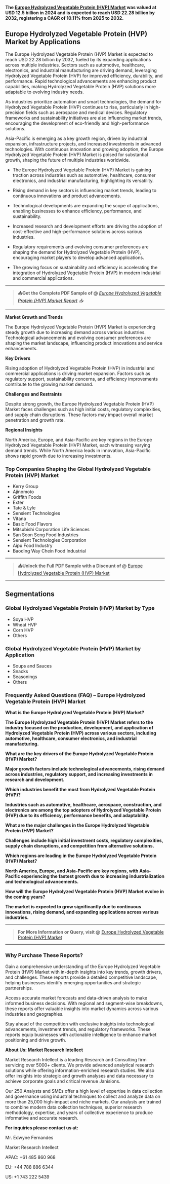 <p><strong>The <a href="https://www.marketresearchintellect.com/download-sample/?rid=1002711&amp;utm_source=Pulse-April-Europe&amp;utm_medium=852">Europe Hydrolyzed Vegetable Protein (HVP) Market</a> was valued at USD 12.5 billion in 2024 and is expected to reach USD 22.28 billion by 2032, registering a CAGR of 10.11% from 2025 to 2032.</strong></p><h2>Europe Hydrolyzed Vegetable Protein (HVP) Market by Applications&nbsp;</h2><p><p>The Europe Hydrolyzed Vegetable Protein (HVP) Market is expected to reach USD 22.28 billion by 2032, fueled by its expanding applications across multiple industries. Sectors such as automotive, healthcare, electronics, and industrial manufacturing are driving demand, leveraging Hydrolyzed Vegetable Protein (HVP) for improved efficiency, durability, and performance. Rapid technological advancements are enhancing product capabilities, making Hydrolyzed Vegetable Protein (HVP) solutions more adaptable to evolving industry needs.</p><p>As industries prioritize automation and smart technologies, the demand for Hydrolyzed Vegetable Protein (HVP) continues to rise, particularly in high-precision fields such as aerospace and medical devices. Regulatory frameworks and sustainability initiatives are also influencing market trends, encouraging the development of eco-friendly and high-performance solutions.</p><p>Asia-Pacific is emerging as a key growth region, driven by industrial expansion, infrastructure projects, and increased investments in advanced technologies. With continuous innovation and growing adoption, the Europe Hydrolyzed Vegetable Protein (HVP) Market is poised for substantial growth, shaping the future of multiple industries worldwide.</p></p><ul><li><p>The Europe Hydrolyzed Vegetable Protein (HVP) Market is gaining traction across industries such as automotive, healthcare, consumer electronics, and industrial manufacturing, highlighting its versatility.</p></li><li><p>Rising demand in key sectors is influencing market trends, leading to continuous innovations and product advancements.</p></li><li><p>Technological developments are expanding the scope of applications, enabling businesses to enhance efficiency, performance, and sustainability.</p></li><li><p>Increased research and development efforts are driving the adoption of cost-effective and high-performance solutions across various industries.</p></li><li><p>Regulatory requirements and evolving consumer preferences are shaping the demand for Hydrolyzed Vegetable Protein (HVP), encouraging market players to develop advanced applications.</p></li><li><p>The growing focus on sustainability and efficiency is accelerating the integration of Hydrolyzed Vegetable Protein (HVP) in modern industrial and commercial applications.</p></li></ul><hr /><blockquote><p><strong><span class="font-[700]">📥Get the Complete PDF Sample of @ </span></strong><em><span class="font-[700]"><a href="https://www.marketresearchintellect.com/download-sample/?rid=1002711&amp;utm_source=Pulse-April-Europe&amp;utm_medium=852" target="_blank" data-tracking-control-name="article-ssr-frontend-pulse_little-text-block" data-tracking-will-navigate="" data-test-link="">Europe Hydrolyzed Vegetable Protein (HVP) Market Report</a>&nbsp;📥</span></em></p></blockquote><hr /><p class="" data-start="77" data-end="360"><strong data-start="77" data-end="105">Market Growth and Trends</strong></p><p class="" data-start="77" data-end="360">The Europe Hydrolyzed Vegetable Protein (HVP) Market is experiencing steady growth due to increasing demand across various industries. Technological advancements and evolving consumer preferences are shaping the market landscape, influencing product innovations and service enhancements.</p><p class="" data-start="362" data-end="606"><strong data-start="362" data-end="377">Key Drivers</strong></p><p class="" data-start="362" data-end="606">Rising adoption of Hydrolyzed Vegetable Protein (HVP) in industrial and commercial applications is driving market expansion. Factors such as regulatory support, sustainability concerns, and efficiency improvements contribute to the growing market demand.</p><p class="" data-start="608" data-end="849"><strong data-start="608" data-end="637">Challenges and Restraints</strong></p><p class="" data-start="608" data-end="849">Despite strong growth, the Europe Hydrolyzed Vegetable Protein (HVP) Market faces challenges such as high initial costs, regulatory complexities, and supply chain disruptions. These factors may impact overall market penetration and growth rate.</p><p class="" data-start="851" data-end="1095"><strong data-start="851" data-end="872">Regional Insights</strong></p><p class="" data-start="851" data-end="1095">North America, Europe, and Asia-Pacific are key regions in the Europe Hydrolyzed Vegetable Protein (HVP) Market, each witnessing varying demand trends. While North America leads in innovation, Asia-Pacific shows rapid growth due to increasing investments.</p><p><h3>Top Companies Shaping the Global Hydrolyzed Vegetable Protein (HVP) Market </h3><ul><li>Kerry Group</li><li>Ajinomoto</li><li>Griffith Foods</li><li>Exter</li><li>Tate & Lyle</li><li>Sensient Technologies</li><li>Vitana</li><li>Basic Food Flavors</li><li>Mitsubishi Corporation Life Sciences</li><li>San Soon Seng Food Industries</li><li>Sensient Technologies Corporation</li><li>Aipu Food Industry</li><li>Baoding Way Chein Food Industrial</li></ul></p><hr /><blockquote><p><strong>📥Unlock the Full PDF Sample with a Discount of @</strong> <a href="https://www.marketresearchintellect.com/ask-for-discount/?rid=1002711&amp;utm_source=Pulse-April-Europe&amp;utm_medium=852">Europe Hydrolyzed Vegetable Protein (HVP) Market</a></p></blockquote><hr /><p><h2>Segmentations</h2><h3>Global Hydrolyzed Vegetable Protein (HVP) Market by Type</h3><ul><li>Soya HVP</li><li>Wheat HVP</li><li>Corn HVP</li><li>Others</li></ul><h3>Global Hydrolyzed Vegetable Protein (HVP) Market by Application</h3><ul><li>Soups and Sauces</li><li>Snacks</li><li>Seasonings</li><li>Others</li></ul></p><h3><strong>Frequently Asked Questions (FAQ) &ndash; Europe Hydrolyzed Vegetable Protein (HVP) Market</strong></h3><p><strong>What is the Europe Hydrolyzed Vegetable Protein (HVP) Market?</strong></p><p><strong>The Europe Hydrolyzed Vegetable Protein (HVP) Market refers to the industry focused on the production, development, and application of Hydrolyzed Vegetable Protein (HVP) across various sectors, including automotive, healthcare, consumer electronics, and industrial manufacturing.</strong></p><p><strong>What are the key drivers of the Europe Hydrolyzed Vegetable Protein (HVP) Market?</strong></p><p><strong>Major growth factors include technological advancements, rising demand across industries, regulatory support, and increasing investments in research and development.</strong></p><p><strong>Which industries benefit the most from Hydrolyzed Vegetable Protein (HVP)?</strong></p><p><strong>Industries such as automotive, healthcare, aerospace, construction, and electronics are among the top adopters of Hydrolyzed Vegetable Protein (HVP) due to its efficiency, performance benefits, and adaptability.</strong></p><p><strong>What are the major challenges in the Europe Hydrolyzed Vegetable Protein (HVP) Market?</strong></p><p><strong>Challenges include high initial investment costs, regulatory complexities, supply chain disruptions, and competition from alternative solutions.</strong></p><p><strong>Which regions are leading in the Europe Hydrolyzed Vegetable Protein (HVP) Market?</strong></p><p><strong>North America, Europe, and Asia-Pacific are key regions, with Asia-Pacific experiencing the fastest growth due to increasing industrialization and technological advancements.</strong></p><p><strong>How will the Europe Hydrolyzed Vegetable Protein (HVP) Market evolve in the coming years?</strong></p><p><strong>The market is expected to grow significantly due to continuous innovations, rising demand, and expanding applications across various industries.</strong></p><hr /><blockquote><p><span class="font-[700]"><strong>For More Information or Query, visit&nbsp;@</strong>&nbsp;</span><span class="font-[700]"><a href="https://www.marketresearchintellect.com/product/global-hydrolyzed-vegetable-protein-hvp-market/?utm_source=Linkedin&utm_medium=852" target="_blank" data-tracking-control-name="article-ssr-frontend-pulse_little-text-block" data-tracking-will-navigate="" data-test-link="">Europe Hydrolyzed Vegetable Protein (HVP) Market</a></span></p></blockquote><hr /><h3><strong data-start="0" data-end="31">Why Purchase These Reports?</strong></h3><p class="" data-start="35" data-end="297">Gain a comprehensive understanding of the Europe Hydrolyzed Vegetable Protein (HVP) Market with in-depth insights into key trends, growth drivers, and challenges. These reports provide a detailed competitive landscape, helping businesses identify emerging opportunities and strategic partnerships.</p><p class="" data-start="299" data-end="540">Access accurate market forecasts and data-driven analysis to make informed business decisions. With regional and segment-wise breakdowns, these reports offer valuable insights into market dynamics across various industries and geographies.</p><p class="" data-start="542" data-end="784">Stay ahead of the competition with exclusive insights into technological advancements, investment trends, and regulatory frameworks. These reports equip businesses with actionable intelligence to enhance market positioning and drive growth.</p><p><strong><span class="font-[700]">About Us: Market Research Intellect</span></strong></p><p><span class="">Market Research Intellect is a leading Research and Consulting firm servicing over 5000+ clients. We provide advanced analytical research solutions while offering information-enriched research studies.&nbsp;</span>We also offer insights into strategic and growth analyses and data necessary to achieve corporate goals and critical revenue Janisions.</p><p><span class="">Our 250 Analysts and SMEs offer a high level of expertise in data collection and governance using industrial techniques to collect and analyze data on more than 25,000 high-impact and niche markets. Our analysts are trained to combine modern data collection techniques, superior research methodology, expertise, and years of collective experience to produce informative and accurate research.</span></p><p><strong>For inquiries please contact us at:</strong></p><p>Mr. Edwyne Fernandes</p><p>Market Research Intellect</p><p>APAC: +61 485 860 968</p><p>EU: +44 788 886 6344</p><p>US: +1 743 222 5439</p>